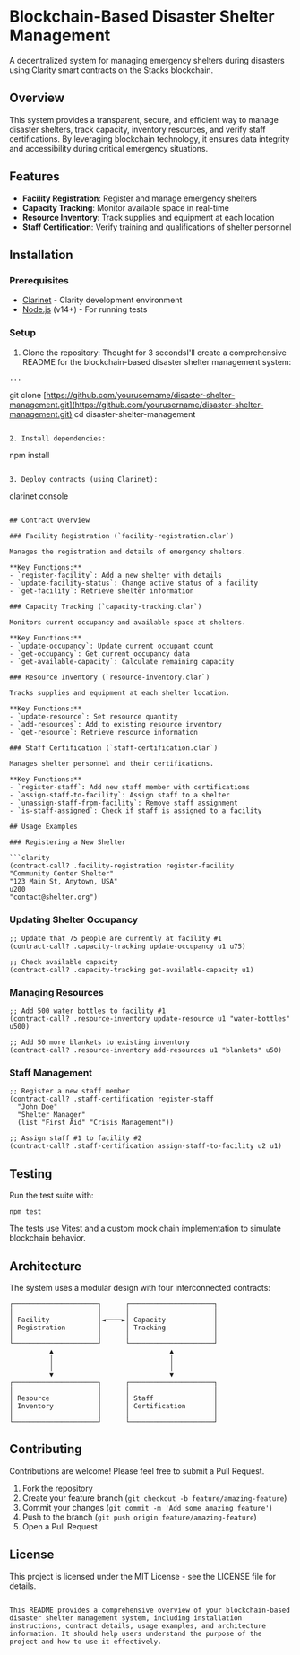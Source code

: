 # Blockchain-Based Disaster Shelter Management

A decentralized system for managing emergency shelters during disasters using Clarity smart contracts on the Stacks blockchain.

## Overview

This system provides a transparent, secure, and efficient way to manage disaster shelters, track capacity, inventory resources, and verify staff certifications. By leveraging blockchain technology, it ensures data integrity and accessibility during critical emergency situations.

## Features

- **Facility Registration**: Register and manage emergency shelters
- **Capacity Tracking**: Monitor available space in real-time
- **Resource Inventory**: Track supplies and equipment at each location
- **Staff Certification**: Verify training and qualifications of shelter personnel

## Installation

### Prerequisites

- [Clarinet](https://github.com/hirosystems/clarinet) - Clarity development environment
- [Node.js](https://nodejs.org/) (v14+) - For running tests

### Setup

1. Clone the repository:
   Thought for 3 secondsI'll create a comprehensive README for the blockchain-based disaster shelter management system:

```markdown project="Blockchain Disaster Shelter Management" file="README.md"
...
```

git clone [https://github.com/yourusername/disaster-shelter-management.git](https://github.com/yourusername/disaster-shelter-management.git)
cd disaster-shelter-management

```plaintext

2. Install dependencies:
```

npm install

```plaintext

3. Deploy contracts (using Clarinet):
```

clarinet console

```plaintext

## Contract Overview

### Facility Registration (`facility-registration.clar`)

Manages the registration and details of emergency shelters.

**Key Functions:**
- `register-facility`: Add a new shelter with details
- `update-facility-status`: Change active status of a facility
- `get-facility`: Retrieve shelter information

### Capacity Tracking (`capacity-tracking.clar`)

Monitors current occupancy and available space at shelters.

**Key Functions:**
- `update-occupancy`: Update current occupant count
- `get-occupancy`: Get current occupancy data
- `get-available-capacity`: Calculate remaining capacity

### Resource Inventory (`resource-inventory.clar`)

Tracks supplies and equipment at each shelter location.

**Key Functions:**
- `update-resource`: Set resource quantity
- `add-resources`: Add to existing resource inventory
- `get-resource`: Retrieve resource information

### Staff Certification (`staff-certification.clar`)

Manages shelter personnel and their certifications.

**Key Functions:**
- `register-staff`: Add new staff member with certifications
- `assign-staff-to-facility`: Assign staff to a shelter
- `unassign-staff-from-facility`: Remove staff assignment
- `is-staff-assigned`: Check if staff is assigned to a facility

## Usage Examples

### Registering a New Shelter

```clarity
(contract-call? .facility-registration register-facility 
"Community Center Shelter" 
"123 Main St, Anytown, USA" 
u200 
"contact@shelter.org")
```

### Updating Shelter Occupancy

```plaintext
;; Update that 75 people are currently at facility #1
(contract-call? .capacity-tracking update-occupancy u1 u75)

;; Check available capacity
(contract-call? .capacity-tracking get-available-capacity u1)
```

### Managing Resources

```plaintext
;; Add 500 water bottles to facility #1
(contract-call? .resource-inventory update-resource u1 "water-bottles" u500)

;; Add 50 more blankets to existing inventory
(contract-call? .resource-inventory add-resources u1 "blankets" u50)
```

### Staff Management

```plaintext
;; Register a new staff member
(contract-call? .staff-certification register-staff 
  "John Doe" 
  "Shelter Manager" 
  (list "First Aid" "Crisis Management"))

;; Assign staff #1 to facility #2
(contract-call? .staff-certification assign-staff-to-facility u2 u1)
```

## Testing

Run the test suite with:

```plaintext
npm test
```

The tests use Vitest and a custom mock chain implementation to simulate blockchain behavior.

## Architecture

The system uses a modular design with four interconnected contracts:

```plaintext
┌─────────────────────┐      ┌─────────────────────┐
│                     │      │                     │
│ Facility            │◄────►│ Capacity            │
│ Registration        │      │ Tracking            │
│                     │      │                     │
└─────────────────────┘      └─────────────────────┘
          ▲                             ▲
          │                             │
          │                             │
          ▼                             ▼
┌─────────────────────┐      ┌─────────────────────┐
│                     │      │                     │
│ Resource            │      │ Staff               │
│ Inventory           │      │ Certification       │
│                     │      │                     │
└─────────────────────┘      └─────────────────────┘
```

## Contributing

Contributions are welcome! Please feel free to submit a Pull Request.

1. Fork the repository
2. Create your feature branch (`git checkout -b feature/amazing-feature`)
3. Commit your changes (`git commit -m 'Add some amazing feature'`)
4. Push to the branch (`git push origin feature/amazing-feature`)
5. Open a Pull Request


## License

This project is licensed under the MIT License - see the LICENSE file for details.

```plaintext

This README provides a comprehensive overview of your blockchain-based disaster shelter management system, including installation instructions, contract details, usage examples, and architecture information. It should help users understand the purpose of the project and how to use it effectively.
```
